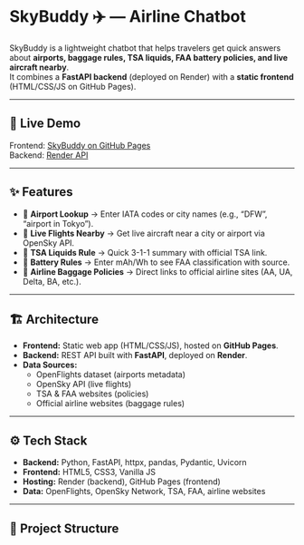 # SkyBuddy ✈️ — Airline Chatbot

SkyBuddy is a lightweight chatbot that helps travelers get quick answers about **airports, baggage rules, TSA liquids, FAA battery policies, and live aircraft nearby**.  
It combines a **FastAPI backend** (deployed on Render) with a **static frontend** (HTML/CSS/JS on GitHub Pages).

---

## 🚀 Live Demo
Frontend: [SkyBuddy on GitHub Pages](https://saipoojithas.github.io/airline-bot-ui/)  
Backend: [Render API](https://airline-bot-ry5f.onrender.com/)

---

## ✨ Features
- 🔎 **Airport Lookup** → Enter IATA codes or city names (e.g., “DFW”, “airport in Tokyo”).  
- 🛫 **Live Flights Nearby** → Get live aircraft near a city or airport via OpenSky API.  
- 🧴 **TSA Liquids Rule** → Quick 3-1-1 summary with official TSA link.  
- 🔋 **Battery Rules** → Enter mAh/Wh to see FAA classification with source.  
- 🎒 **Airline Baggage Policies** → Direct links to official airline sites (AA, UA, Delta, BA, etc.).  

---

## 🏗️ Architecture
- **Frontend:** Static web app (HTML/CSS/JS), hosted on **GitHub Pages**.  
- **Backend:** REST API built with **FastAPI**, deployed on **Render**.  
- **Data Sources:**  
  - OpenFlights dataset (airports metadata)  
  - OpenSky API (live flights)  
  - TSA & FAA websites (policies)  
  - Official airline websites (baggage rules)  

---

## ⚙️ Tech Stack
- **Backend:** Python, FastAPI, httpx, pandas, Pydantic, Uvicorn  
- **Frontend:** HTML5, CSS3, Vanilla JS  
- **Hosting:** Render (backend), GitHub Pages (frontend)  
- **Data:** OpenFlights, OpenSky Network, TSA, FAA, airline websites  

---

## 📂 Project Structure
